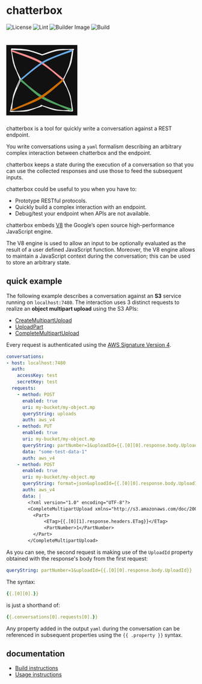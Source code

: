 # chatterbox

![License](https://img.shields.io/github/license/giubacc/chatterbox)
![Lint](https://github.com/giubacc/chatterbox/actions/workflows/lint.yaml/badge.svg)
![Builder Image](https://github.com/giubacc/chatterbox/actions/workflows/build-builder.yaml/badge.svg)
![Build](https://github.com/giubacc/chatterbox/actions/workflows/build-chatterbox.yaml/badge.svg)
<h1 align="left"><img alt="chatterbox-logo" src="./assets/images/cbox-logo.png"/>
</h1>

chatterbox is a tool for quickly write a conversation against a REST endpoint.

You write conversations using a `yaml` formalism describing an arbitrary
complex interaction between chatterbox and the endpoint.

chatterbox keeps a state during the execution of a conversation so that
you can use the collected responses and use those to feed the
subsequent inputs.

chatterbox could be useful to you when you have to:

- Prototype RESTful protocols.
- Quickly build a complex interaction with an endpoint.
- Debug/test your endpoint when APIs are not available.

chatterbox embeds [V8](https://v8.dev/) the Google’s open source
high-performance JavaScript engine.

The V8 engine is used to allow an input to be optionally evaluated
as the result of a user defined JavaScript function.
Moreover, the V8 engine allows to maintain a JavaScript context
during the conversation; this can be used to store an arbitrary state.

## quick example

The following example describes a conversation against an **S3** service
running on `localhost:7480`.
The interaction uses 3 distinct requests to realize an **object multipart
upload** using the S3 APIs:

- [CreateMultipartUpload](https://docs.aws.amazon.com/AmazonS3/latest/API/API_CreateMultipartUpload.html)
- [UploadPart](https://docs.aws.amazon.com/AmazonS3/latest/API/API_UploadPart.html)
- [CompleteMultipartUpload](https://docs.aws.amazon.com/AmazonS3/latest/API/API_CompleteMultipartUpload.html)

Every request is authenticated using the
[AWS Signature Version 4](https://docs.aws.amazon.com/IAM/latest/UserGuide/reference_aws-signing.html).

```yaml
conversations:
- host: localhost:7480
  auth:
    accessKey: test
    secretKey: test
  requests:
    - method: POST
      enabled: true
      uri: my-bucket/my-object.mp
      queryString: uploads
      auth: aws_v4
    - method: PUT
      enabled: true
      uri: my-bucket/my-object.mp
      queryString: partNumber=1&uploadId={{.[0][0].response.body.UploadId}}
      data: "some-test-data-1"
      auth: aws_v4
    - method: POST
      enabled: true
      uri: my-bucket/my-object.mp
      queryString: format=json&uploadId={{.[0][0].response.body.UploadId}}
      auth: aws_v4
      data: |
        <?xml version="1.0" encoding="UTF-8"?>
        <CompleteMultipartUpload xmlns="http://s3.amazonaws.com/doc/2006-03-01/">
          <Part>
              <ETag>{{.[0][1].response.headers.ETag}}</ETag>
              <PartNumber>1</PartNumber>
          </Part>
        </CompleteMultipartUpload>
```

As you can see, the second request is making use of the `UploadId` property
obtained with the response's body from the first request:

```yaml
queryString: partNumber=1&uploadId={{.[0][0].response.body.UploadId}}
```

The syntax:

```yaml
{{.[0][0].}}
```

is just a shorthand of:

```yaml
{{.conversations[0].requests[0].}}
```

Any property added in the output `yaml` during the conversation can be
referenced in subsequent properties using the `{{ .property }}` syntax.

## documentation

- [Build instructions](docs/build.md)
- [Usage instructions](docs/usage.md)
